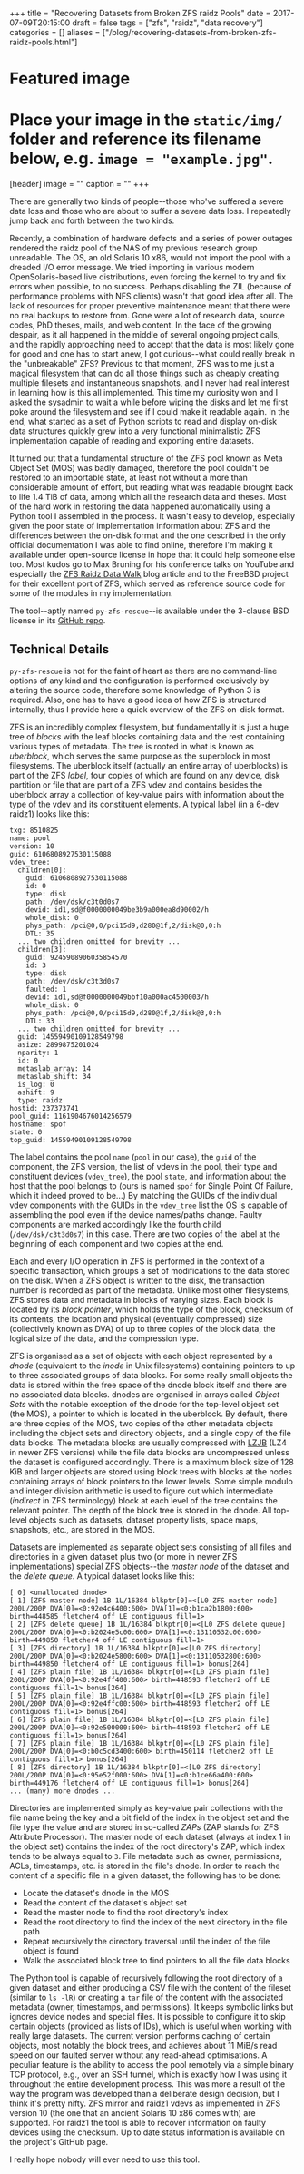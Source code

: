 +++
title = "Recovering Datasets from Broken ZFS raidz Pools"
date = 2017-07-09T20:15:00
draft = false
tags = ["zfs", "raidz", "data recovery"]
categories = []
aliases = ["/blog/recovering-datasets-from-broken-zfs-raidz-pools.html"]

# Featured image
# Place your image in the `static/img/` folder and reference its filename below, e.g. `image = "example.jpg"`.
[header]
image = ""
caption = ""
+++

There are generally two kinds of people--those who've suffered a severe data loss and those who are about to suffer a severe data loss.
I repeatedly jump back and forth between the two kinds.

Recently, a combination of hardware defects and a series of power outages rendered the raidz pool of the NAS of my previous research group unreadable.
The OS, an old Solaris 10 x86, would not import the pool with a dreaded I/O error message.
We tried importing in various modern OpenSolaris-based live distributions, even forcing the kernel to try and fix errors when possible, to no success.
Perhaps disabling the ZIL (because of performance problems with NFS clients) wasn't that good idea after all.
The lack of resources for proper preventive maintenance meant that there were no real backups to restore from.
Gone were a lot of research data, source codes, PhD theses, mails, and web content.
In the face of the growing despair, as it all happened in the middle of several ongoing project calls, and the rapidly approaching need to accept that the data is most likely gone for good and one has to start anew, I got curious--what could really break in the "unbreakable" ZFS?
Previous to that moment, ZFS was to me just a magical filesystem that can do all those things such as cheaply creating multiple filesets and instantaneous snapshots, and I never had real interest in learning how is this all implemented.
This time my curiosity won and I asked the sysadmin to wait a while before wiping the disks and let me first poke around the filesystem and see if I could make it readable again.
In the end, what started as a set of Python scripts to read and display on-disk data structures quickly grew into a very functional minimalistic ZFS implementation capable of reading and exporting entire datasets.

It turned out that a fundamental structure of the ZFS pool known as Meta Object Set (MOS) was badly damaged, therefore the pool couldn't be restored to an importable state, at least not without a more than considerable amount of effort, but reading what was readable brought back to life 1.4 TiB of data, among which all the research data and theses.
Most of the hard work in restoring the data happened automatically using a Python tool I assembled in the process.
It wasn't easy to develop, especially given the poor state of implementation information about ZFS and the differences between the on-disk format and the one described in the only official documentation I was able to find online, therefore I'm making it available under open-source license in hope that it could help someone else too.
Most kudos go to Max Bruning for his conference talks on YouTube and especially the [ZFS Raidz Data Walk](http://mbruning.blogspot.de/2009/12/zfs-raidz-data-walk.html) blog article and to the FreeBSD project for their excellent port of ZFS, which served as reference source code for some of the modules in my implementation.

The tool--aptly named `py-zfs-rescue`--is available under the 3-clause BSD license in its [GitHub repo](https://github.com/hiliev/py-zfs-rescue).

## Technical Details

`py-zfs-rescue` is not for the faint of heart as there are no command-line options of any kind and the configuration is performed exclusively by altering the source code, therefore some knowledge of Python 3 is required.
Also, one has to have a good idea of how ZFS is structured internally, thus I provide here a quick overview of the ZFS on-disk format.

ZFS is an incredibly complex filesystem, but fundamentally it is just a huge tree of *blocks* with the leaf blocks containing data and the rest containing various types of metadata.
The tree is rooted in what is known as *uberblock*, which serves the same purpose as the superblock in most filesystems.
The uberblock itself (actually an entire array of uberblocks) is part of the ZFS *label*, four copies of which are found on any device, disk partition or file that are part of a ZFS vdev and contains besides the uberblock array a collection of key-value pairs with information about the type of the vdev and its constituent elements.
A typical label (in a 6-dev raidz1) looks like this:

``` text
txg: 8510825
name: pool
version: 10
guid: 6106808927530115088
vdev_tree:
  children[0]:
    guid: 6106808927530115088
    id: 0
    type: disk
    path: /dev/dsk/c3t0d0s7
    devid: id1,sd@f0000000049be3b9a000ea8d90002/h
    whole_disk: 0
    phys_path: /pci@0,0/pci15d9,d280@1f,2/disk@0,0:h
    DTL: 35
  ... two children omitted for brevity ...
  children[3]:
    guid: 9245908906035854570
    id: 3
    type: disk
    path: /dev/dsk/c3t3d0s7
    faulted: 1
    devid: id1,sd@f0000000049bbf10a000ac4500003/h
    whole_disk: 0
    phys_path: /pci@0,0/pci15d9,d280@1f,2/disk@3,0:h
    DTL: 33
  ... two children omitted for brevity ...
  guid: 14559490109128549798
  asize: 2899875201024
  nparity: 1
  id: 0
  metaslab_array: 14
  metaslab_shift: 34
  is_log: 0
  ashift: 9
  type: raidz
hostid: 237373741
pool_guid: 1161904676014256579
hostname: spof
state: 0
top_guid: 14559490109128549798
```

The label contains the pool `name` (`pool` in our case), the `guid` of the component, the ZFS version, the list of vdevs in the pool, their type and constituent devices (`vdev_tree`), the pool `state`, and information about the host that the pool belongs to (ours is named `spof` for Single Point Of Failure, which it indeed proved to be...)
By matching the GUIDs of the individual vdev components with the GUIDs in the `vdev_tree` list the OS is capable of assembling the pool even if the device names/paths change.
Faulty components are marked accordingly like the fourth child (`/dev/dsk/c3t3d0s7`) in this case.
There are two copies of the label at the beginning of each component and two copies at the end.

Each and every I/O operation in ZFS is performed in the context of a specific transaction, which groups a set of modifications to the data stored on the disk.
When a ZFS object is written to the disk, the transaction number is recorded as part of the metadata.
Unlike most other filesystems, ZFS stores data and metadata in blocks of varying sizes.
Each block is located by its *block pointer*, which holds the type of the block, checksum of its contents, the location and physical (eventually compressed) size (collectively known as DVA) of up to three copies of the block data, the logical size of the data, and the compression type.

ZFS is organised as a set of objects with each object represented by a *dnode* (equivalent to the *inode* in Unix filesystems) containing pointers to up to three associated groups of data blocks.
For some really small objects the data is stored within the free space of the dnode block itself and there are no associated data blocks.
dnodes are organised in arrays called *Object Sets* with the notable exception of the dnode for the top-level object set (the MOS), a pointer to which is located in the uberblock.
By default, there are three copies of the MOS, two copies of the other metadata objects including the object sets and directory objects, and a single copy of the file data blocks.
The metadata blocks are usually compressed with [LZJB](https://en.wikipedia.org/wiki/LZJB) (LZ4 in newer ZFS versions) while the file data blocks are uncompressed unless the dataset is configured accordingly.
There is a maximum block size of 128 KiB and larger objects are stored using block trees with blocks at the nodes containing arrays of block pointers to the lower levels.
Some simple modulo and integer division arithmetic is used to figure out which intermediate (*indirect* in ZFS terminology) block at each level of the tree contains the relevant pointer.
The depth of the block tree is stored in the dnode.
All top-level objects such as datasets, dataset property lists, space maps, snapshots, etc., are stored in the MOS.

Datasets are implemented as separate object sets consisting of all files and directories in a given dataset plus two (or more in newer ZFS implementations) special ZFS objects--the *master node* of the dataset and the *delete queue*.
A typical dataset looks like this:

``` text
[ 0] <unallocated dnode>
[ 1] [ZFS master node] 1B 1L/16384 blkptr[0]=<[L0 ZFS master node] 200L/200P DVA[0]=<0:92e4c6400:600> DVA[1]=<0:b1ca2b1800:600> birth=448585 fletcher4 off LE contiguous fill=1>
[ 2] [ZFS delete queue] 1B 1L/16384 blkptr[0]=<[L0 ZFS delete queue] 200L/200P DVA[0]=<0:b2024e5c00:600> DVA[1]=<0:13110532c00:600> birth=449850 fletcher4 off LE contiguous fill=1>
[ 3] [ZFS directory] 1B 1L/16384 blkptr[0]=<[L0 ZFS directory] 200L/200P DVA[0]=<0:b2024e5800:600> DVA[1]=<0:13110532800:600> birth=449850 fletcher4 off LE contiguous fill=1> bonus[264]
[ 4] [ZFS plain file] 1B 1L/16384 blkptr[0]=<[L0 ZFS plain file] 200L/200P DVA[0]=<0:92e4ff400:600> birth=448593 fletcher2 off LE contiguous fill=1> bonus[264]
[ 5] [ZFS plain file] 1B 1L/16384 blkptr[0]=<[L0 ZFS plain file] 200L/200P DVA[0]=<0:92e4ffc00:600> birth=448593 fletcher2 off LE contiguous fill=1> bonus[264]
[ 6] [ZFS plain file] 1B 1L/16384 blkptr[0]=<[L0 ZFS plain file] 200L/200P DVA[0]=<0:92e500000:600> birth=448593 fletcher2 off LE contiguous fill=1> bonus[264]
[ 7] [ZFS plain file] 1B 1L/16384 blkptr[0]=<[L0 ZFS plain file] 200L/200P DVA[0]=<0:b0c5cd3400:600> birth=450114 fletcher2 off LE contiguous fill=1> bonus[264]
[ 8] [ZFS directory] 1B 1L/16384 blkptr[0]=<[L0 ZFS directory] 200L/200P DVA[0]=<0:95e52f000:600> DVA[1]=<0:b1ce66a400:600> birth=449176 fletcher4 off LE contiguous fill=1> bonus[264]
... (many) more dnodes ...
```

Directories are implemented simply as key-value pair collections with the file name being the key and a bit field of the index in the object set and the file type the value and are stored in so-called *ZAPs* (ZAP stands for ZFS Attribute Processor).
The master node of each dataset (always at index 1 in the object set) contains the index of the root directory's ZAP, which index tends to be always equal to `3`.
File metadata such as owner, permissions, ACLs, timestamps, etc. is stored in the file's dnode.
In order to reach the content of a specific file in a given dataset, the following has to be done:

* Locate the dataset's dnode in the MOS
* Read the content of the dataset's object set
* Read the master node to find the root directory's index
* Read the root directory to find the index of the next directory in the file path
* Repeat recursively the directory traversal until the index of the file object is found
* Walk the associated block tree to find pointers to all the file data blocks

The Python tool is capable of recursively following the root directory of a given dataset and either producing a CSV file with the content of the fileset (similar to `ls -lR`) or creating a `tar` file of the content with the associated metadata (owner, timestamps, and permissions).
It keeps symbolic links but ignores device nodes and special files.
It is possible to configure it to skip certain objects (provided as lists of IDs), which is useful when working with really large datasets.
The current version performs caching of certain objects, most notably the block trees, and achieves about 11 MiB/s read speed on our faulted server without any read-ahead optimisations.
A peculiar feature is the ability to access the pool remotely via a simple binary TCP protocol, e.g., over an SSH tunnel, which is exactly how I was using it throughout the entire development process.
This was more a result of the way the program was developed than a deliberate design decision, but I think it's pretty nifty.
ZFS mirror and raidz1 vdevs as implemented in ZFS version 10 (the one that an ancient Solaris 10 x86 comes with) are supported.
For raidz1 the tool is able to recover information on faulty devices using the checksum.
Up to date status information is available on the project's GitHub page.

I really hope nobody will ever need to use this tool.
